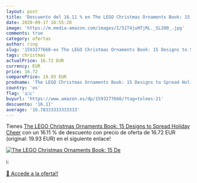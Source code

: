 ```yaml
---
layout: post
title: 'Descuento del 16.11 % en The LEGO Christmas Ornaments Book: 15 De'
date: 2020-09-17 16:55:28
image: 'https://m.media-amazon.com/images/I/51T4juHTjRL._SL200_.jpg'
comments: true
category: ofertas
author: ring
slug: '1593277660-es The LEGO Christmas Ornaments Book: 15 Designs to Spread...'
tags: christmas
actualPrice: 16.72 EUR
currency: EUR
price: 16.72
comparePrice: 19.93 EUR
prodname: 'The LEGO Christmas Ornaments Book: 15 Designs to Spread Holiday Cheer'
country: 'es'
flag: '🇪🇸'
buyurl: 'https://www.amazon.es/dp/1593277660/?tag=tolees-21'
descuento: '16.11'
average: '16.78333333333333'
---
```


Tienes [The LEGO Christmas Ornaments Book: 15 Designs to Spread Holiday Cheer](https://www.amazon.es/dp/1593277660/?tag=tolees-21) con un 16.11 % de descuento con precio de oferta de 16.72 EUR (original: 19.93 EUR) en el siguiente enlace!

[![The LEGO Christmas Ornaments Book: 15 De](https://m.media-amazon.com/images/I/51T4juHTjRL._SL200_.jpg)](https://www.amazon.es/dp/1593277660/?tag=tolees-21)

ℹ️:


[🛒 Accede a la oferta!!](https://www.amazon.es/dp/1593277660/?tag=tolees-21)
